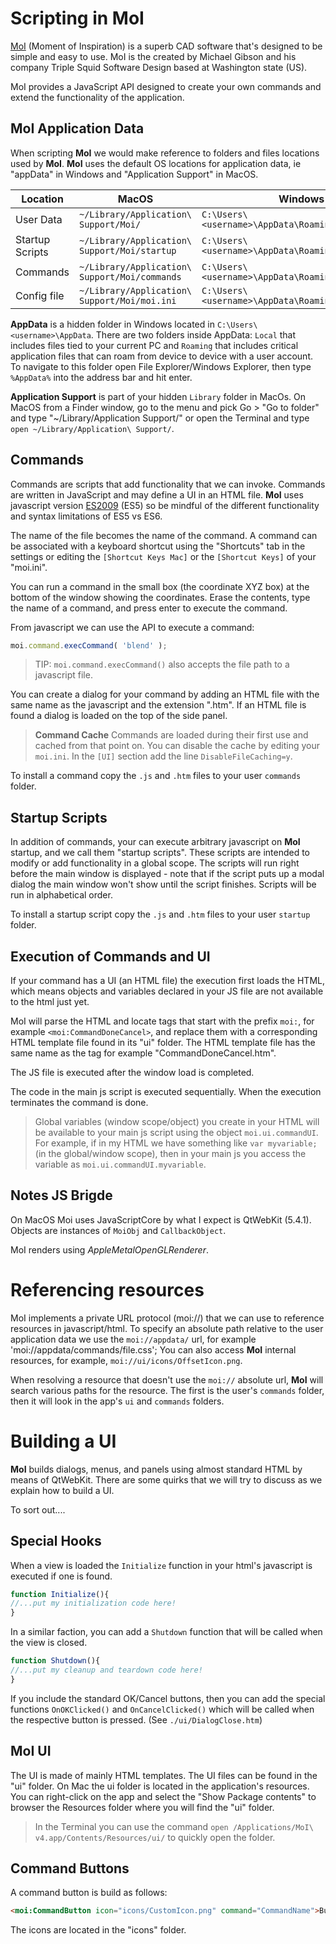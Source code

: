 # Scripting in MoI #

[MoI](http://moi3d.com) (Moment of Inspiration) is a superb CAD software that's designed to be simple and easy to use. MoI is the created by Michael Gibson and his company Triple Squid Software Design based at Washington state (US).

MoI provides a JavaScript API designed to create your own commands and extend the functionality of the application.

## MoI Application Data ##

When scripting **MoI** we would make reference to folders and files locations used by **MoI**. **MoI** uses the default OS locations for application data, ie "appData" in Windows and "Application Support" in MacOS. 

| Location | MacOS | Windows |
| --- | --- | --- |
| User Data | `~/Library/Application\ Support/Moi/` | `C:\Users\<username>\AppData\Roaming\Moi\` |
| Startup Scripts |  `~/Library/Application\ Support/Moi/startup` | `C:\Users\<username>\AppData\Roaming\Moi\startup` |
| Commands |  `~/Library/Application\ Support/Moi/commands` | `C:\Users\<username>\AppData\Roaming\Moi\commands` |
| Config file |  `~/Library/Application\ Support/Moi/moi.ini` | `C:\Users\<username>\AppData\Roaming\Moi\moi.ini` |


**AppData** is a hidden folder in Windows located in `C:\Users\<username>\AppData`. There are two folders inside AppData: `Local` that includes files tied to your current PC and `Roaming` that includes critical application files that can roam from device to device with a user account. To navigate to this folder open File Explorer/Windows Explorer, then type `%AppData%` into the address bar and hit enter.

**Application Support** is part of your hidden `Library` folder in MacOs. On MacOS from a Finder window, go to the menu and pick Go > "Go to folder" and type "~/Library/Application Support/" or open the Terminal and type  `open ~/Library/Application\ Support/`.



## Commands ##

Commands are scripts that add functionality that we can invoke. Commands are written in JavaScript and may define a UI in an HTML file. **MoI** uses javascript version [ES2009](https://www.w3schools.com/js/js_es5.asp) (ES5) so be mindful of the different functionality and syntax limitations of ES5 vs ES6. 

The name of the file becomes the name of the command. A command can be associated with a keyboard shortcut using the "Shortcuts" tab in the settings or editing the `[Shortcut Keys Mac]` or the `[Shortcut Keys]` of your "moi.ini". 

You can run a command in the small box (the coordinate XYZ box) at the bottom of the window showing the coordinates. Erase the contents, type the name of a command, and press enter to execute the command.

From javascript we can use the API to execute a command:

```js
moi.command.execCommand( 'blend' );
```

> TIP: `moi.command.execCommand()` also accepts the file path to a javascript file.

You can create a dialog for your command by adding an HTML file with the same name as the javascript and the extension ".htm". If an HTML file is found a dialog is loaded on the top of the side panel.


> **Command Cache** Commands are loaded during their first use and cached from that point on. You can disable the cache by editing your `moi.ini`. In the `[UI]` section add the line `DisableFileCaching=y`.


To install a command copy the `.js` and `.htm` files to your user `commands` folder.


## Startup Scripts ##

In addition of commands, your can execute arbitrary javascript on **MoI** startup, and we call them "startup scripts".  These scripts are intended to modify or add functionality in a global scope.  The scripts will run right before the main window is displayed - note that if the script puts up a modal dialog the main window won't show until the script finishes. Scripts will be run in alphabetical order.

To install a startup script copy the `.js` and `.htm` files to your user `startup` folder.



## Execution of Commands and UI ##

If your command has a UI (an HTML file) the execution first loads the HTML, which means objects and variables declared in your JS file are not available to the html just yet. 

MoI will parse the HTML and locate tags that start with the prefix `moi:`, for example `<moi:CommandDoneCancel>`, and replace them with a corresponding HTML template file found in its "ui" folder. The HTML template file has the same name as the tag for example "CommandDoneCancel.htm".

The JS file is executed after the window load is completed.

The code in the main js script is executed sequentially. When the execution terminates the command is done.

> Global variables (window scope/object) you create in your HTML will be available to your main js script using the object `moi.ui.commandUI`. For example, if in my HTML we have something like `var myvariable;` (in the global/window scope), then in your main js you access the variable as `moi.ui.commandUI.myvariable`.


## Notes JS Brigde ##

On MacOS Moi uses JavaScriptCore by what I expect is QtWebKit (5.4.1). Objects are instances of `MoiObj` and `CallbackObject`.

MoI renders using *AppleMetalOpenGLRenderer*.


# Referencing resources #

MoI implements a private URL protocol (moi://) that we can use to reference resources in javascript/html. To specify an absolute path relative to the user application data we use the `moi://appdata/` url, for example 'moi://appdata/commands/file.css'; You can also access **MoI** internal resources, for example, `moi://ui/icons/OffsetIcon.png`.

When resolving a resource that doesn't use the `moi://` absolute url, **MoI** will search various paths for the resource. The first is the user's `commands` folder, then it will look in the app's `ui` and `commands` folders.


# Building a UI #

**MoI** builds dialogs, menus, and panels using almost standard HTML by means of QtWebKit. There are some quirks that we will try to discuss as we explain how to build a UI.


To sort out....

## Special Hooks ##

When a view is loaded the `Initialize` function in your html's javascript is executed if one is found.

```js
function Initialize(){
//...put my initialization code here!
}
```

In a similar faction, you can add a `Shutdown` function that will be called when the view is closed.

```js
function Shutdown(){
//...put my cleanup and teardown code here!
}
```

If you include the standard OK/Cancel buttons, then you can add the special functions `OnOKClicked()` and `OnCancelClicked()` which will be called when the respective button is pressed. (See `./ui/DialogClose.htm`)


## MoI UI ##

The UI is made of mainly HTML templates. The UI files can be found in the "ui" folder. On Mac the ui folder is located in the application's resources. You can right-click on the app and select the "Show Package contents" to browser the Resources folder where you will find the "ui" folder.

> In the Terminal you can use the command `open /Applications/MoI\ v4.app/Contents/Resources/ui/` to quickly open the folder.


## Command Buttons ##

A command button is build as follows:

```html
<moi:CommandButton icon="icons/CustomIcon.png" command="CommandName">Button text label here</moi:CommandButton>
```

The icons are located in the "icons" folder.

